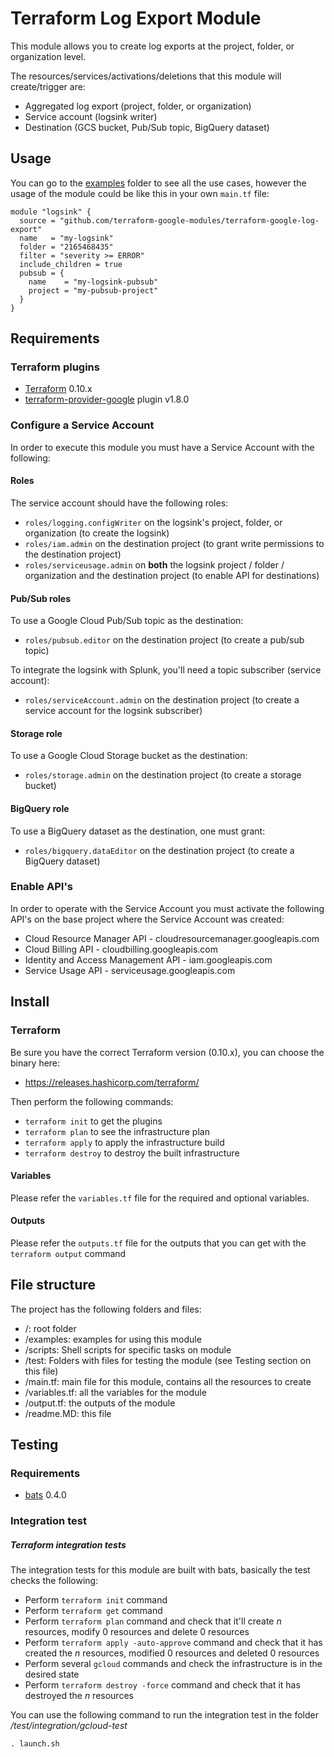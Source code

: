 # Terraform Log Export Module
This module allows you to create log exports at the project, folder, or organization level.

The resources/services/activations/deletions that this module will create/trigger are:
- Aggregated log export (project, folder, or organization)
- Service account (logsink writer)
- Destination (GCS bucket, Pub/Sub topic, BigQuery dataset)

## Usage
You can go to the [examples](./examples) folder to see all the use cases, however the usage of the module could be like this in your own `main.tf` file:

```
module "logsink" {
  source = "github.com/terraform-google-modules/terraform-google-log-export"
  name   = "my-logsink"
  folder = "2165468435"
  filter = "severity >= ERROR"
  include_children = true
  pubsub = {
    name    = "my-logsink-pubsub"
    project = "my-pubsub-project"
  }
}
```

## Requirements
### Terraform plugins
- [Terraform](https://www.terraform.io/downloads.html) 0.10.x
- [terraform-provider-google](https://github.com/terraform-providers/terraform-provider-google) plugin v1.8.0

### Configure a Service Account
In order to execute this module you must have a Service Account with the following:

#### Roles
The service account should have the following roles:
- `roles/logging.configWriter` on the logsink's project, folder, or organization (to create the logsink)
- `roles/iam.admin` on the destination project (to grant write permissions to the destination project)
- `roles/serviceusage.admin` on **both** the logsink project / folder / organization and the destination project (to enable API for destinations)

#### Pub/Sub roles
To use a Google Cloud Pub/Sub topic as the destination:
- `roles/pubsub.editor` on the destination project (to create a pub/sub topic)

To integrate the logsink with Splunk, you'll need a topic subscriber (service account):
- `roles/serviceAccount.admin` on the destination project (to create a service account for the logsink subscriber)

#### Storage role
To use a Google Cloud Storage bucket as the destination:
- `roles/storage.admin` on the destination project (to create a storage bucket)

#### BigQuery role
To use a BigQuery dataset as the destination, one must grant:
- `roles/bigquery.dataEditor` on the destination project (to create a BigQuery dataset)


### Enable API's
In order to operate with the Service Account you must activate the following API's on the base project where the Service Account was created:

- Cloud Resource Manager API - cloudresourcemanager.googleapis.com
- Cloud Billing API - cloudbilling.googleapis.com
- Identity and Access Management API - iam.googleapis.com
- Service Usage API - serviceusage.googleapis.com

## Install

### Terraform
Be sure you have the correct Terraform version (0.10.x), you can choose the binary here:
- https://releases.hashicorp.com/terraform/

Then perform the following commands:

- `terraform init` to get the plugins
- `terraform plan` to see the infrastructure plan
- `terraform apply` to apply the infrastructure build
- `terraform destroy` to destroy the built infrastructure

#### Variables
Please refer the `variables.tf` file for the required and optional variables.

#### Outputs
Please refer the `outputs.tf` file for the outputs that you can get with the `terraform output` command

## File structure
The project has the following folders and files:

- /: root folder
- /examples: examples for using this module
- /scripts: Shell scripts for specific tasks on module
- /test: Folders with files for testing the module (see Testing section on this file)
- /main.tf: main file for this module, contains all the resources to create
- /variables.tf: all the variables for the module
- /output.tf: the outputs of the module
- /readme.MD: this file

## Testing

### Requirements
- [bats](https://github.com/sstephenson/bats) 0.4.0

### Integration test
##### Terraform integration tests
The integration tests for this module are built with bats, basically the test checks the following:
- Perform `terraform init` command
- Perform `terraform get` command
- Perform `terraform plan` command and check that it'll create *n* resources, modify 0 resources and delete 0 resources
- Perform `terraform apply -auto-approve` command and check that it has created the *n* resources, modified 0 resources and deleted 0 resources
- Perform several `gcloud` commands and check the infrastructure is in the desired state
- Perform `terraform destroy -force` command and check that it has destroyed the *n* resources

You can use the following command to run the integration test in the folder */test/integration/gcloud-test*

  `. launch.sh`
